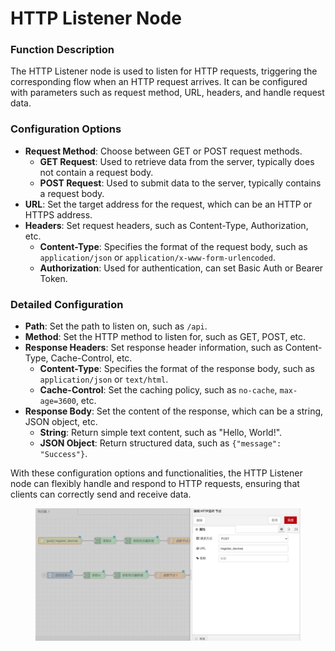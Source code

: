 # HTTP Listener Node

### **Function Description**

The HTTP Listener node is used to listen for HTTP requests, triggering the corresponding flow when an HTTP request arrives. It can be configured with parameters such as request method, URL, headers, and handle request data.

### **Configuration Options**

* **Request Method**: Choose between GET or POST request methods.
  * **GET Request**: Used to retrieve data from the server, typically does not contain a request body.
  * **POST Request**: Used to submit data to the server, typically contains a request body.
* **URL**: Set the target address for the request, which can be an HTTP or HTTPS address.
* **Headers**: Set request headers, such as Content-Type, Authorization, etc.
  * **Content-Type**: Specifies the format of the request body, such as `application/json` or `application/x-www-form-urlencoded`.
  * **Authorization**: Used for authentication, can set Basic Auth or Bearer Token.

### **Detailed Configuration**

* **Path**: Set the path to listen on, such as `/api`.
* **Method**: Set the HTTP method to listen for, such as GET, POST, etc.
* **Response Headers**: Set response header information, such as Content-Type, Cache-Control, etc.
  * **Content-Type**: Specifies the format of the response body, such as `application/json` or `text/html`.
  * **Cache-Control**: Set the caching policy, such as `no-cache`, `max-age=3600`, etc.
* **Response Body**: Set the content of the response, which can be a string, JSON object, etc.
  * **String**: Return simple text content, such as "Hello, World!".
  * **JSON Object**: Return structured data, such as `{"message": "Success"}`.

With these configuration options and functionalities, the HTTP Listener node can flexibly handle and respond to HTTP requests, ensuring that clients can correctly send and receive data.

<figure><img src="../.gitbook/assets/http监听节点.png" alt=""><figcaption></figcaption></figure>

####
